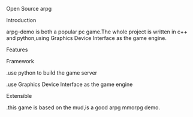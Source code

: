 Open Source arpg

Introduction

arpg-demo is both a popular pc game.The whole project is written in c++ and python,using Graphics Device Interface as the game engine.

Features

Framework

.use python to build the game server

.use Graphics Device Interface as the game engine

Extensible

.this game is based on the mud,is a good arpg mmorpg demo.
